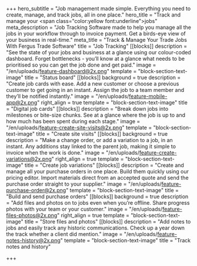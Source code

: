 +++
hero_subtitle = "Job management made simple. Everything you need to create, manage, and track jobs, all in one place."
hero_title = "Track and manage your <span class=\"color:yellow font:underline\">jobs</span>"
meta_description = "Job Tracking Software made to help you manage all the jobs in your workflow through to invoice payment. Get a birds-eye view of your business in real-time."
meta_title = "Track & Manage Your Trade Jobs With Fergus Trade Software"
title = "Job Tracking"
[[blocks]]
description = "See the state of your jobs and business at a glance using our colour-coded dashboard. Forget bottlenecks - you’ll know at a glance what needs to be prioritised so you can get the job done and get paid."
image = "/en/uploads/feature-dashboard@2x.png"
template = "block-section-text-image"
title = "Status board"
[[blocks]]
background = true
description = "Create job cards with ease. Add a new customer or choose a previous customer to get going in an instant. Assign the job to a team member and they’ll be notified instantly."
image = "/en/uploads/feature-mobile-app@2x.png"
right_align = true
template = "block-section-text-image"
title = "Digital job cards"
[[blocks]]
description = "Break down jobs into milestones or bite-size chunks. See at a glance where the job is up to and how much has been spent during each stage."
image = "/en/uploads/feature-create-site-visits@2x.png"
template = "block-section-text-image"
title = "Create site visits"
[[blocks]]
background = true
description = "Make a change order, or add a variation to a job, in an instant. Any additions stay linked to the parent job, making it simple to invoice when the work is done."
image = "/en/uploads/feature-create-variations@2x.png"
right_align = true
template = "block-section-text-image"
title = "Create job variations"
[[blocks]]
description = "Create and manage all your purchase orders in one place. Build them quickly using our pricing editor. Import materials direct from an accepted quote and send the purchase order straight to your supplier."
image = "/en/uploads/feature-purchase-order@2x.png"
template = "block-section-text-image"
title = "Build and send purchase orders"
[[blocks]]
background = true
description = "Add files and photos on to jobs even when you’re offline. Share progress photos with your team or your customer."
image = "/en/uploads/feature-files-photos@2x.png"
right_align = true
template = "block-section-text-image"
title = "Store files and photos"
[[blocks]]
description = "Add notes to jobs and easily track any historic communications. Check up a year down the track whether a client did mention."
image = "/en/uploads/feature-notes-history@2x.png"
template = "block-section-text-image"
title = "Track notes and history"

+++
